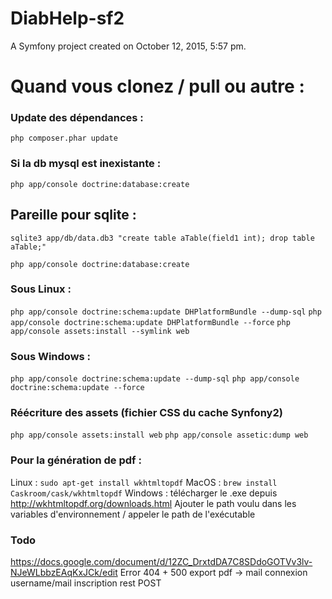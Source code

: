 DiabHelp-sf2
============

A Symfony project created on October 12, 2015, 5:57 pm.


# Quand vous clonez / pull ou autre :

### Update des dépendances :
`php composer.phar update`

### Si la db mysql est inexistante :
`php app/console doctrine:database:create`

## Pareille pour sqlite :
`sqlite3 app/db/data.db3 "create table aTable(field1 int); drop table aTable;"`

`php app/console doctrine:database:create`

### Sous Linux :
`php app/console doctrine:schema:update DHPlatformBundle --dump-sql`
`php app/console doctrine:schema:update DHPlatformBundle --force`
`php app/console assets:install --symlink web`

### Sous Windows :
`php app/console doctrine:schema:update --dump-sql`
`php app/console doctrine:schema:update --force`

### Réécriture des assets (fichier CSS du cache Synfony2)
`php app/console assets:install web`
`php app/console assetic:dump web`

### Pour la génération de pdf :
Linux : 
`sudo apt-get install wkhtmltopdf`
MacOS :
`brew install Caskroom/cask/wkhtmltopdf`
Windows :
  télécharger le .exe depuis http://wkhtmltopdf.org/downloads.html
  Ajouter le path voulu dans les variables d'environnement / appeler le path de l'exécutable

### Todo
https://docs.google.com/document/d/12ZC_DrxtdDA7C8SDdoGOTVv3lv-NJeWLbbzEAqKxJCk/edit
Error 404 + 500
export pdf -> mail
connexion username/mail
inscription rest POST
